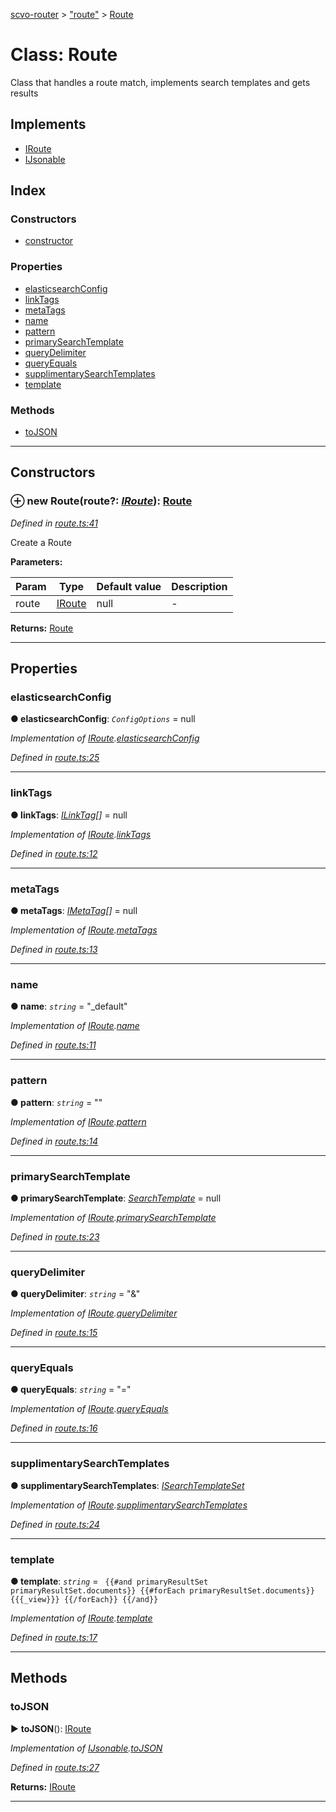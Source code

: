 [scvo-router](../README.md) > ["route"](../modules/_route_.md) > [Route](../classes/_route_.route.md)



# Class: Route


Class that handles a route match, implements search templates and gets results

## Implements

* [IRoute](../interfaces/_interfaces_.iroute.md)
* [IJsonable](../interfaces/_interfaces_.ijsonable.md)

## Index

### Constructors

* [constructor](_route_.route.md#constructor)


### Properties

* [elasticsearchConfig](_route_.route.md#elasticsearchconfig)
* [linkTags](_route_.route.md#linktags)
* [metaTags](_route_.route.md#metatags)
* [name](_route_.route.md#name)
* [pattern](_route_.route.md#pattern)
* [primarySearchTemplate](_route_.route.md#primarysearchtemplate)
* [queryDelimiter](_route_.route.md#querydelimiter)
* [queryEquals](_route_.route.md#queryequals)
* [supplimentarySearchTemplates](_route_.route.md#supplimentarysearchtemplates)
* [template](_route_.route.md#template)


### Methods

* [toJSON](_route_.route.md#tojson)



---
## Constructors
<a id="constructor"></a>


### ⊕ **new Route**(route?: *[IRoute](../interfaces/_interfaces_.iroute.md)*): [Route](_route_.route.md)


*Defined in [route.ts:41](https://github.com/scvodigital/scvo-router/blob/627f4b0/src/route.ts#L41)*



Create a Route


**Parameters:**

| Param | Type | Default value | Description |
| ------ | ------ | ------ | ------ |
| route | [IRoute](../interfaces/_interfaces_.iroute.md)  |  null |   - |





**Returns:** [Route](_route_.route.md)

---


## Properties
<a id="elasticsearchconfig"></a>

###  elasticsearchConfig

**●  elasticsearchConfig**:  *`ConfigOptions`*  =  null

*Implementation of [IRoute](../interfaces/_interfaces_.iroute.md).[elasticsearchConfig](../interfaces/_interfaces_.iroute.md#elasticsearchconfig)*

*Defined in [route.ts:25](https://github.com/scvodigital/scvo-router/blob/627f4b0/src/route.ts#L25)*





___

<a id="linktags"></a>

###  linkTags

**●  linkTags**:  *[ILinkTag](../interfaces/_interfaces_.ilinktag.md)[]*  =  null

*Implementation of [IRoute](../interfaces/_interfaces_.iroute.md).[linkTags](../interfaces/_interfaces_.iroute.md#linktags)*

*Defined in [route.ts:12](https://github.com/scvodigital/scvo-router/blob/627f4b0/src/route.ts#L12)*





___

<a id="metatags"></a>

###  metaTags

**●  metaTags**:  *[IMetaTag](../interfaces/_interfaces_.imetatag.md)[]*  =  null

*Implementation of [IRoute](../interfaces/_interfaces_.iroute.md).[metaTags](../interfaces/_interfaces_.iroute.md#metatags)*

*Defined in [route.ts:13](https://github.com/scvodigital/scvo-router/blob/627f4b0/src/route.ts#L13)*





___

<a id="name"></a>

###  name

**●  name**:  *`string`*  = "_default"

*Implementation of [IRoute](../interfaces/_interfaces_.iroute.md).[name](../interfaces/_interfaces_.iroute.md#name)*

*Defined in [route.ts:11](https://github.com/scvodigital/scvo-router/blob/627f4b0/src/route.ts#L11)*





___

<a id="pattern"></a>

###  pattern

**●  pattern**:  *`string`*  = ""

*Implementation of [IRoute](../interfaces/_interfaces_.iroute.md).[pattern](../interfaces/_interfaces_.iroute.md#pattern)*

*Defined in [route.ts:14](https://github.com/scvodigital/scvo-router/blob/627f4b0/src/route.ts#L14)*





___

<a id="primarysearchtemplate"></a>

###  primarySearchTemplate

**●  primarySearchTemplate**:  *[SearchTemplate](_search_template_.searchtemplate.md)*  =  null

*Implementation of [IRoute](../interfaces/_interfaces_.iroute.md).[primarySearchTemplate](../interfaces/_interfaces_.iroute.md#primarysearchtemplate)*

*Defined in [route.ts:23](https://github.com/scvodigital/scvo-router/blob/627f4b0/src/route.ts#L23)*





___

<a id="querydelimiter"></a>

###  queryDelimiter

**●  queryDelimiter**:  *`string`*  = "&"

*Implementation of [IRoute](../interfaces/_interfaces_.iroute.md).[queryDelimiter](../interfaces/_interfaces_.iroute.md#querydelimiter)*

*Defined in [route.ts:15](https://github.com/scvodigital/scvo-router/blob/627f4b0/src/route.ts#L15)*





___

<a id="queryequals"></a>

###  queryEquals

**●  queryEquals**:  *`string`*  = "="

*Implementation of [IRoute](../interfaces/_interfaces_.iroute.md).[queryEquals](../interfaces/_interfaces_.iroute.md#queryequals)*

*Defined in [route.ts:16](https://github.com/scvodigital/scvo-router/blob/627f4b0/src/route.ts#L16)*





___

<a id="supplimentarysearchtemplates"></a>

###  supplimentarySearchTemplates

**●  supplimentarySearchTemplates**:  *[ISearchTemplateSet](../interfaces/_interfaces_.isearchtemplateset.md)* 

*Implementation of [IRoute](../interfaces/_interfaces_.iroute.md).[supplimentarySearchTemplates](../interfaces/_interfaces_.iroute.md#supplimentarysearchtemplates)*

*Defined in [route.ts:24](https://github.com/scvodigital/scvo-router/blob/627f4b0/src/route.ts#L24)*





___

<a id="template"></a>

###  template

**●  template**:  *`string`*  =  `
        {{#and primaryResultSet primaryResultSet.documents}}
            {{#forEach primaryResultSet.documents}}
                {{{_view}}}
            {{/forEach}}
        {{/and}}`

*Implementation of [IRoute](../interfaces/_interfaces_.iroute.md).[template](../interfaces/_interfaces_.iroute.md#template)*

*Defined in [route.ts:17](https://github.com/scvodigital/scvo-router/blob/627f4b0/src/route.ts#L17)*





___


## Methods
<a id="tojson"></a>

###  toJSON

► **toJSON**(): [IRoute](../interfaces/_interfaces_.iroute.md)



*Implementation of [IJsonable](../interfaces/_interfaces_.ijsonable.md).[toJSON](../interfaces/_interfaces_.ijsonable.md#tojson)*

*Defined in [route.ts:27](https://github.com/scvodigital/scvo-router/blob/627f4b0/src/route.ts#L27)*





**Returns:** [IRoute](../interfaces/_interfaces_.iroute.md)





___


